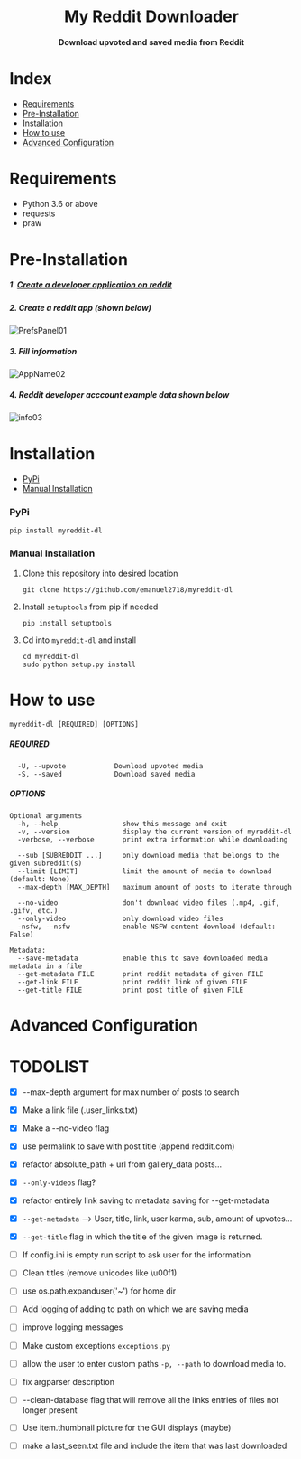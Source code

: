 <div align="center">
<h1>My Reddit Downloader</h1>
<h4>Download upvoted and saved media from Reddit</h4>
</div>



# Index

* [Requirements](#requirments)
* [Pre-Installation](#pre-installation)
* [Installation](#installation)
* [How to use](#how-to-use)
* [Advanced Configuration](#advanced-configuration)


# Requirements

- Python 3.6 or above
- requests
- praw

# Pre-Installation

##### 1. [Create a developer application on reddit](https://www.reddit.com/prefs/apps)

##### 2. Create a reddit app (shown below)

![PrefsPanel01](https://user-images.githubusercontent.com/55965894/108690386-27288d80-74af-11eb-81a9-a0854ca7304d.png)

##### 3. Fill information

![AppName02](https://user-images.githubusercontent.com/55965894/108690978-d2394700-74af-11eb-9992-e81f8ba71bd4.png)

##### 4. Reddit developer acccount example data shown below

![info03](https://user-images.githubusercontent.com/55965894/108691188-10cf0180-74b0-11eb-84c7-c600ee2440ea.png)


# Installation

- [PyPi](#pypi)
- [Manual Installation](#manual-installion)

### PyPi

```console
pip install myreddit-dl
```

### Manual Installation

1. Clone this repository into desired location

    ```console
    git clone https://github.com/emanuel2718/myreddit-dl
    ```

2. Install `setuptools` from pip if needed

    ```console
    pip install setuptools
    ```

3. Cd into `myreddit-dl` and install
    ```console
    cd myreddit-dl
    sudo python setup.py install
    ```
    
# How to use

```console
myreddit-dl [REQUIRED] [OPTIONS]
```

##### REQUIRED

```console
  -U, --upvote            Download upvoted media
  -S, --saved             Download saved media
```

##### OPTIONS

```console
Optional arguments
  -h, --help                show this message and exit
  -v, --version             display the current version of myreddit-dl
  -verbose, --verbose       print extra information while downloading

  --sub [SUBREDDIT ...]     only download media that belongs to the given subreddit(s)
  --limit [LIMIT]           limit the amount of media to download (default: None)
  --max-depth [MAX_DEPTH]   maximum amount of posts to iterate through

  --no-video                don't download video files (.mp4, .gif, .gifv, etc.)
  --only-video              only download video files
  -nsfw, --nsfw             enable NSFW content download (default: False)

Metadata:
  --save-metadata           enable this to save downloaded media metadata in a file
  --get-metadata FILE       print reddit metadata of given FILE
  --get-link FILE           print reddit link of given FILE
  --get-title FILE          print post title of given FILE
```

# Advanced Configuration

# TODOLIST
- [x] --max-depth argument for max number of posts to search
- [x] Make a link file (.user_links.txt)
- [x] Make a --no-video flag
- [x] use permalink to save with post title (append reddit.com)
- [x] refactor absolute_path + url from gallery_data posts...
- [x] `--only-videos` flag?
- [x] refactor entirely link saving to metadata saving for --get-metadata
- [x] `--get-metadata` --> User, title, link, user karma, sub, amount of upvotes...
- [x] `--get-title` flag in which the title of the given image is returned.
- [ ] If config.ini is empty run script to ask user for the information
- [ ] Clean titles (remove unicodes like \u00f1)
- [ ] use os.path.expanduser('~') for home dir
- [ ] Add logging of adding to path on which we are saving media
- [ ] improve logging messages
- [ ] Make custom exceptions `exceptions.py`
- [ ] allow the user to enter custom paths `-p, --path` to download media to.
- [ ] fix argparser description
- [ ] --clean-database flag that will remove all the links entries of files not longer present
- [ ] Use item.thumbnail picture for the GUI displays (maybe)
- [ ] make a last_seen.txt file and include the item that was last downloaded

